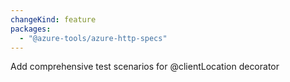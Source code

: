 ```yaml
---
changeKind: feature
packages:
  - "@azure-tools/azure-http-specs"
---
```


Add comprehensive test scenarios for @clientLocation decorator
